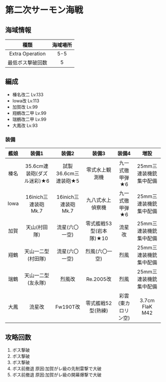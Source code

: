 # 第二次サーモン海戦

## 海域情報

| 種類 | 海域場所|
|:-:| :-:|
|Extra Operation| 5-5 |
|最低ボス撃破回数| 5 |

## 編成

- 榛名改二 Lv.133
- Iowa改 Lv.113
- 加賀改 Lv.99
- 翔鶴改二甲 Lv.99
- 瑞鶴改二甲 Lv.99
- 大鳳改 Lv.93

### 装備

| 艦娘 | 装備1                      | 装備2                | 装備3                   | 装備4              | 増設                    |
| :-:  | :---------------------:    | :----------------:   | :---------:             | :-:                | :-:                     |
| 榛名 | 35.6cm連装砲(ダズル迷彩)★6 | 試製36.6cm三連装砲★5 | 零式水上観測機          | 九一式徹甲弾★6     | 25mm三連装機銃 集中配備    |
| Iowa | 16inich三連装砲 Mk.7       | 16inich三連装砲 Mk.7 | 九八式水上偵察機        | 九一式徹甲弾★6     | 25mm三連装機銃 集中配備    |
| 加賀 | 天山(村田隊)               | 流星(六〇一空)       | 零式艦戦53型(岩本隊)★10 | 流星改             | 25mm三連装機銃    集中配備 |
| 翔鶴 | 天山一二型(村田隊)         | 流星(六〇一空)       | 烈風(六〇一空)          | 烈風               | 25mm三連装機銃 集中配備    |
| 瑞鶴 | 天山一二型(友永隊)         | 烈風改               | Re.2005改               | 烈風               | 25mm三連装機銃 集中配備    |
| 大鳳 | 流星改                     | Fw190T改             | 零式艦戦52型(熟練)      | 彩雲(東カロリン空) | 3.7cm FlaK M42             |

## 攻略回数
1. ボス撃破
1. ボス撃破
1. ボス撃破
1. ボス前撤退 原因:加賀がレ級の先制雷撃で大破
1. ボス前撤退 原因:加賀がレ級の開幕爆撃で大破